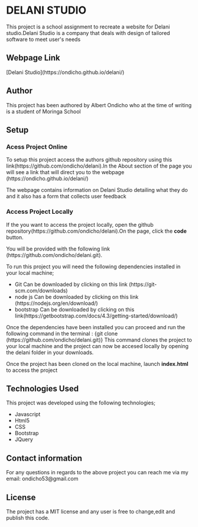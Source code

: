 <h1>DELANI STUDIO</h1>
<p>This project is a school assignment to recreate a website for Delani studio.Delani Studio is a company that deals with design of tailored software to meet user's needs </p>
<h2>Webpage Link</h2>
[Delani Studio](https://ondicho.github.io/delani/)
<h2>Author</h2>
<p>This project has been authored by Albert Ondicho who at the time of writing is a student of Moringa School</p>
<h2>Setup</h2>
<h3>Acess Project Online</h3>
<p>To setup this project access the authors github repository using this link(https://github.com/ondicho/delani).In the About section of the page you will see a link that will direct you to the webpage (https://ondicho.github.io/delani/)</p>
<p>The webpage contains information on Delani Studio detailing what they do and it also has a form that collects user feedback</p>
<h3>Access Project Locally</h3>
<p>If the you want to access the project locally, open the github repository(https://github.com/ondicho/delani).On the page, click the <strong>code</strong> button.</p>
<p>You will be provided with the following link (https://github.com/ondicho/delani.git).</p>
<p>To run this project you will need the following dependencies installed in your local machine;</p>
<ul>
  <li>Git
Can be downloaded by clicking on this link (https://git-scm.com/downloads)</li>
  <li>node js
Can be downloaded by  clicking on this link (https://nodejs.org/en/download/)</li>
  <li>bootstrap
Can be downloaded by clicking on this link(https://getbootstrap.com/docs/4.3/getting-started/download/)</li>
</ul>
<p>Once the dependencies have been installed you can proceed and run the following command in the terminal :  {git clone (https://github.com/ondicho/delani.git)}
This command clones the project to your local machine and the project can now be accesed locally by opening the delani folder in your downloads.</p>
<p>Once the project has been cloned on the local machine, launch <strong>index.html</strong> to access the project</p>
<h2>Technologies Used</h2>
<p>This project was developed using the following technologies;</p>
<ul>
  <li>Javascript</li>
  <li>Html5</li>
  <li>CSS</li>
  <li>Bootstrap</li>
  <li>JQuery</li>
</ul>
<h2>Contact information</h2>
<p>For any questions in regards to the above project you can reach me via my email: ondicho53@gmail.com</p>
<h2>License</h2>
<p>The project has a MIT license and any user is free to change,edit and publish this code.</p>
